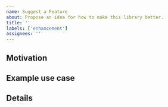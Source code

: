 ```yaml
---
name: Suggest a Feature
about: Propose an idea for how to make this library better.
title: ''
labels: ['enhancement']
assignees: ''
---
```


<!-- Please fill in each section completely. Thank you! -->

<!--
  NOTE: This feature tracker is for the v1.x line of @solana/web3.js.
  If you are here to suggest a feature for the successor of this
  library, visit https://l.anza.xyz/s/js-sdk-repo
-->

## Motivation

<!--
  Say a few words about what motivated you to propose this enhancement.
-->

## Example use case

<!--
  Demonstrate how someone might use this new feature.

  If applicable, write code or pseudocode that would produce the
  desired result if this feature existed.
-->

## Details

<!--
  Go into detail about how this new feature must behave. If you have
  ideas on how to implement it, go into them here.
-->
